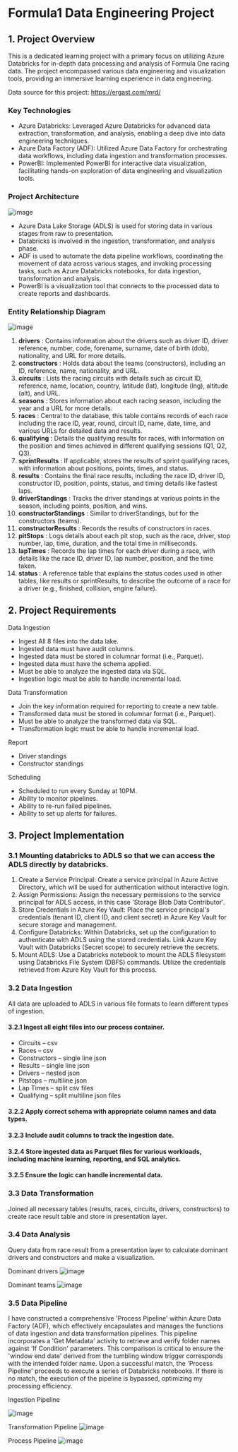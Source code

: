 # Formula1 Data Engineering Project

## 1. Project Overview


This is a dedicated learning project with a primary focus on utilizing Azure Databricks for in-depth data
processing and analysis of Formula One racing data. The project encompassed various data engineering
and visualization tools, providing an immersive learning experience in data engineering.

Data source for this project: https://ergast.com/mrd/

### Key Technologies

- Azure Databricks: Leveraged Azure Databricks for advanced data extraction, transformation, and
    analysis, enabling a deep dive into data engineering techniques.
- Azure Data Factory (ADF): Utilized Azure Data Factory for orchestrating data workflows, including data
    ingestion and transformation processes.
- PowerBI: Implemented PowerBI for interactive data visualization, facilitating hands-on exploration of
    data engineering and visualization tools.


### Project Architecture

![image](https://github.com/Chutchanan/Formula1_Azure/assets/134831110/3607dfac-747b-4e31-89fa-37fa55130d5a)

- Azure Data Lake Storage (ADLS) is used for storing data in various stages from raw to presentation.
- Databricks is involved in the ingestion, transformation, and analysis phase.
- ADF is used to automate the data pipeline workflows, coordinating the movement of data across various
    stages, and invoking processing tasks, such as Azure Databricks notebooks, for data ingestion,
    transformation and analysis.
- PowerBI is a visualization tool that connects to the processed data to create reports and dashboards.


### Entity Relationship Diagram

![image](https://github.com/Chutchanan/Formula1_Azure/assets/134831110/bd2b726b-b44a-4ce1-a1d7-5d161d726c1a)

1. **drivers** : Contains information about the drivers such as driver ID, driver reference, number, code, forename,
    surname, date of birth (dob), nationality, and URL for more details.
2. **constructors** : Holds data about the teams (constructors), including an ID, reference, name, nationality, and
    URL.
3. **circuits** : Lists the racing circuits with details such as circuit ID, reference, name, location, country, latitude
    (lat), longitude (lng), altitude (alt), and URL.
4. **seasons** : Stores information about each racing season, including the year and a URL for more details.
5. **races** : Central to the database, this table contains records of each race including the race ID, year, round,
    circuit ID, name, date, time, and various URLs for detailed data and results.
6. **qualifying** : Details the qualifying results for races, with information on the position and times achieved in
    different qualifying sessions (Q1, Q2, Q3).
7. **sprintResults** : If applicable, stores the results of sprint qualifying races, with information about positions,
    points, times, and status.
8. **results** : Contains the final race results, including the race ID, driver ID, constructor ID, position, points, status,
    and timing details like fastest laps.
9. **driverStandings** : Tracks the driver standings at various points in the season, including points, position, and
    wins.
10. **constructorStandings** : Similar to driverStandings, but for the constructors (teams).
11. **constructorResults** : Records the results of constructors in races.
12. **pitStops** : Logs details about each pit stop, such as the race, driver, stop number, lap, time, duration, and the
    total time in milliseconds.
13. **lapTimes** : Records the lap times for each driver during a race, with details like the race ID, driver ID, lap
    number, position, and the time taken.
14. **status** : A reference table that explains the status codes used in other tables, like results or sprintResults, to
    describe the outcome of a race for a driver (e.g., finished, collision, engine failure).


## 2. Project Requirements


Data Ingestion
- Ingest All 8 files into the data lake.
- Ingested data must have audit columns.
- Ingested data must be stored in columnar format (i.e., Parquet).
- Ingested data must have the schema applied.
- Must be able to analyze the ingested data via SQL.
- Ingestion logic must be able to handle incremental load.


Data Transformation
- Join the key information required for reporting to create a new table.
- Transformed data must be stored in columnar format (i.e., Parquet).
- Must be able to analyze the transformed data via SQL.
- Transformation logic must be able to handle incremental load.


Report
- Driver standings
- Constructor standings

Scheduling
- Scheduled to run every Sunday at 10PM.
- Ability to monitor pipelines.
- Ability to re-run failed pipelines.
- Ability to set up alerts for failures.


## 3. Project Implementation

### 3.1 Mounting databricks to ADLS so that we can access the ADLS directly by databricks.
1. Create a Service Principal: Create a service principal in Azure Active Directory, which will be used for
    authentication without interactive login.
2. Assign Permissions: Assign the necessary permissions to the service principal for ADLS access, in this
    case 'Storage Blob Data Contributor'.
3. Store Credentials in Azure Key Vault: Place the service principal's credentials (tenant ID, client ID, and
    client secret) in Azure Key Vault for secure storage and management.
4. Configure Databricks: Within Databricks, set up the configuration to authenticate with ADLS using the
    stored credentials. Link Azure Key Vault with Databricks (Secret scope) to securely retrieve the secrets.
5. Mount ADLS: Use a Databricks notebook to mount the ADLS filesystem using Databricks File System
    (DBFS) commands. Utilize the credentials retrieved from Azure Key Vault for this process.

### 3.2 Data Ingestion
All data are uploaded to ADLS in various file formats to learn different types of ingestion.

#### 3.2.1 Ingest all eight files into our process container.
- Circuits – csv
- Races – csv
- Constructors – single line json
- Results – single line json
- Drivers – nested json
- Pitstops – multiline json
- Lap Times – split csv files
- Qualifying – split multiline json files

#### 3.2.2 Apply correct schema with appropriate column names and data types.

#### 3.2.3 Include audit columns to track the ingestion date.

#### 3.2.4 Store ingested data as Parquet files for various workloads, including machine learning, reporting, and SQL analytics.

#### 3.2.5 Ensure the logic can handle incremental data.

### 3.3 Data Transformation
Joined all necessary tables (results, races, circuits, drivers, constructors) to create race result table and store in presentation layer.

### 3.4 Data Analysis

Query data from race result from a presentation layer to calculate dominant drivers and
constructors and make a visualization.

Dominant drivers
![image](https://github.com/Chutchanan/Formula1_Azure/assets/134831110/19606257-53e5-4ff6-b5e6-d1179b6a43a6)

Dominant teams
![image](https://github.com/Chutchanan/Formula1_Azure/assets/134831110/a315716b-c03a-483e-a8db-eccac7d07cbd)

### 3.5 Data Pipeline

I have constructed a comprehensive 'Process Pipeline' within Azure Data Factory (ADF), which
effectively encapsulates and manages the functions of data ingestion and data transformation pipelines.
This pipeline incorporates a 'Get Metadata' activity to retrieve and verify folder names against 'If Condition'
parameters. This comparison is critical to ensure the 'window end date' derived from the tumbling window
trigger corresponds with the intended folder name. Upon a successful match, the 'Process Pipeline'
proceeds to execute a series of Databricks notebooks. If there is no match, the execution of the pipeline is
bypassed, optimizing my processing efficiency.

Ingestion Pipeline

![image](https://github.com/Chutchanan/Formula1_Azure/assets/134831110/0b952895-df1e-4a18-80ab-e6fd28012d06)

Transformation Pipeline
![image](https://github.com/Chutchanan/Formula1_Azure/assets/134831110/3d3675f9-7072-4114-9504-b0d43e53f8a7)

Process Pipeline
![image](https://github.com/Chutchanan/Formula1_Azure/assets/134831110/185125e6-1d6e-4420-8fcd-ee62e113926b)

